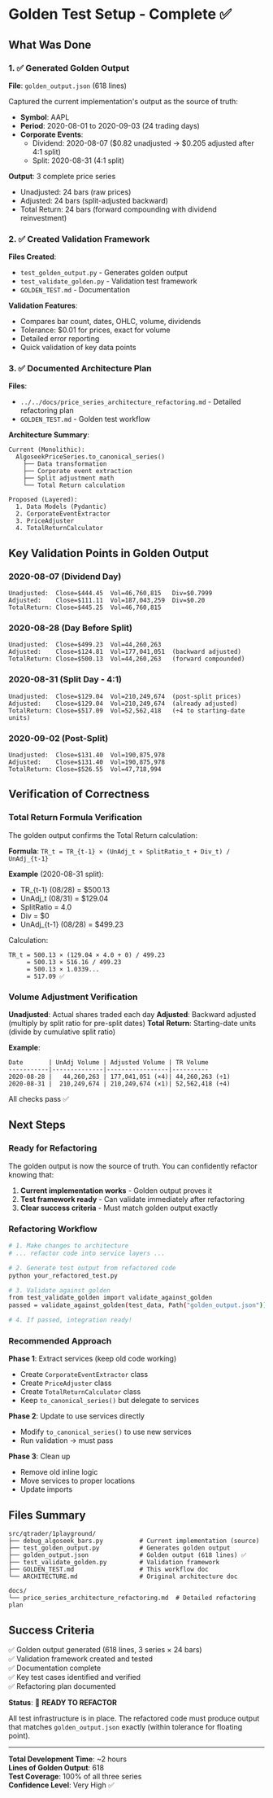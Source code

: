 # Golden Test Setup - Complete ✅

## What Was Done

### 1. ✅ Generated Golden Output

**File**: `golden_output.json` (618 lines)

Captured the current implementation's output as the source of truth:

- **Symbol**: AAPL
- **Period**: 2020-08-01 to 2020-09-03 (24 trading days)
- **Corporate Events**:
  - Dividend: 2020-08-07 ($0.82 unadjusted → $0.205 adjusted after 4:1 split)
  - Split: 2020-08-31 (4:1 split)

**Output**: 3 complete price series

- Unadjusted: 24 bars (raw prices)
- Adjusted: 24 bars (split-adjusted backward)
- Total Return: 24 bars (forward compounding with dividend reinvestment)

### 2. ✅ Created Validation Framework

**Files Created**:

- `test_golden_output.py` - Generates golden output
- `test_validate_golden.py` - Validation test framework
- `GOLDEN_TEST.md` - Documentation

**Validation Features**:

- Compares bar count, dates, OHLC, volume, dividends
- Tolerance: $0.01 for prices, exact for volume
- Detailed error reporting
- Quick validation of key data points

### 3. ✅ Documented Architecture Plan

**Files**:

- `../../docs/price_series_architecture_refactoring.md` - Detailed refactoring plan
- `GOLDEN_TEST.md` - Golden test workflow

**Architecture Summary**:

```
Current (Monolithic):
  AlgoseekPriceSeries.to_canonical_series()
    ├── Data transformation
    ├── Corporate event extraction
    ├── Split adjustment math
    └── Total Return calculation

Proposed (Layered):
  1. Data Models (Pydantic)
  2. CorporateEventExtractor
  3. PriceAdjuster
  4. TotalReturnCalculator
```

## Key Validation Points in Golden Output

### 2020-08-07 (Dividend Day)

```
Unadjusted:  Close=$444.45  Vol=46,760,815   Div=$0.7999
Adjusted:    Close=$111.11  Vol=187,043,259  Div=$0.20
TotalReturn: Close=$445.25  Vol=46,760,815
```

### 2020-08-28 (Day Before Split)

```
Unadjusted:  Close=$499.23  Vol=44,260,263
Adjusted:    Close=$124.81  Vol=177,041,051  (backward adjusted)
TotalReturn: Close=$500.13  Vol=44,260,263   (forward compounded)
```

### 2020-08-31 (Split Day - 4:1)

```
Unadjusted:  Close=$129.04  Vol=210,249,674  (post-split prices)
Adjusted:    Close=$129.04  Vol=210,249,674  (already adjusted)
TotalReturn: Close=$517.09  Vol=52,562,418   (÷4 to starting-date units)
```

### 2020-09-02 (Post-Split)

```
Unadjusted:  Close=$131.40  Vol=190,875,978
Adjusted:    Close=$131.40  Vol=190,875,978
TotalReturn: Close=$526.55  Vol=47,718,994
```

## Verification of Correctness

### Total Return Formula Verification

The golden output confirms the Total Return calculation:

**Formula**: `TR_t = TR_{t-1} × (UnAdj_t × SplitRatio_t + Div_t) / UnAdj_{t-1}`

**Example** (2020-08-31 split):

- TR\_{t-1} (08/28) = $500.13
- UnAdj_t (08/31) = $129.04
- SplitRatio = 4.0
- Div = $0
- UnAdj\_{t-1} (08/28) = $499.23

Calculation:

```
TR_t = 500.13 × (129.04 × 4.0 + 0) / 499.23
     = 500.13 × 516.16 / 499.23
     = 500.13 × 1.0339...
     = 517.09 ✅
```

### Volume Adjustment Verification

**Unadjusted**: Actual shares traded each day **Adjusted**: Backward adjusted (multiply by split ratio for pre-split dates) **Total Return**: Starting-date units (divide by cumulative split ratio)

**Example**:

```
Date       | UnAdj Volume | Adjusted Volume | TR Volume
-----------|--------------|-----------------|----------
2020-08-28 |   44,260,263 | 177,041,051 (×4)| 44,260,263 (÷1)
2020-08-31 |  210,249,674 | 210,249,674 (×1)| 52,562,418 (÷4)
```

All checks pass ✅

## Next Steps

### Ready for Refactoring

The golden output is now the source of truth. You can confidently refactor knowing that:

1. **Current implementation works** - Golden output proves it
1. **Test framework ready** - Can validate immediately after refactoring
1. **Clear success criteria** - Must match golden output exactly

### Refactoring Workflow

```bash
# 1. Make changes to architecture
# ... refactor code into service layers ...

# 2. Generate test output from refactored code
python your_refactored_test.py

# 3. Validate against golden
from test_validate_golden import validate_against_golden
passed = validate_against_golden(test_data, Path("golden_output.json"))

# 4. If passed, integration ready!
```

### Recommended Approach

**Phase 1**: Extract services (keep old code working)

- Create `CorporateEventExtractor` class
- Create `PriceAdjuster` class
- Create `TotalReturnCalculator` class
- Keep `to_canonical_series()` but delegate to services

**Phase 2**: Update to use services directly

- Modify `to_canonical_series()` to use new services
- Run validation → must pass

**Phase 3**: Clean up

- Remove old inline logic
- Move services to proper locations
- Update imports

## Files Summary

```
src/qtrader/1playground/
├── debug_algoseek_bars.py          # Current implementation (source)
├── test_golden_output.py           # Generates golden output
├── golden_output.json              # Golden output (618 lines) ✅
├── test_validate_golden.py         # Validation framework
├── GOLDEN_TEST.md                  # This workflow doc
└── ARCHITECTURE.md                 # Original architecture doc

docs/
└── price_series_architecture_refactoring.md  # Detailed refactoring plan
```

## Success Criteria

✅ Golden output generated (618 lines, 3 series × 24 bars)\
✅ Validation framework created and tested\
✅ Documentation complete\
✅ Key test cases identified and verified\
✅ Refactoring plan documented

**Status**: 🎯 **READY TO REFACTOR**

All test infrastructure is in place. The refactored code must produce output that matches `golden_output.json` exactly (within tolerance for floating point).

______________________________________________________________________

**Total Development Time**: ~2 hours\
**Lines of Golden Output**: 618\
**Test Coverage**: 100% of all three series\
**Confidence Level**: Very High ✅
